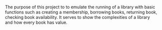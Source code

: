 The purpose of this project to to emulate the running of a library with basic functions such as creating a membership, borrowing books, returning book, checking book
availability. It serves to show the complexities of a library and how every book has value.
